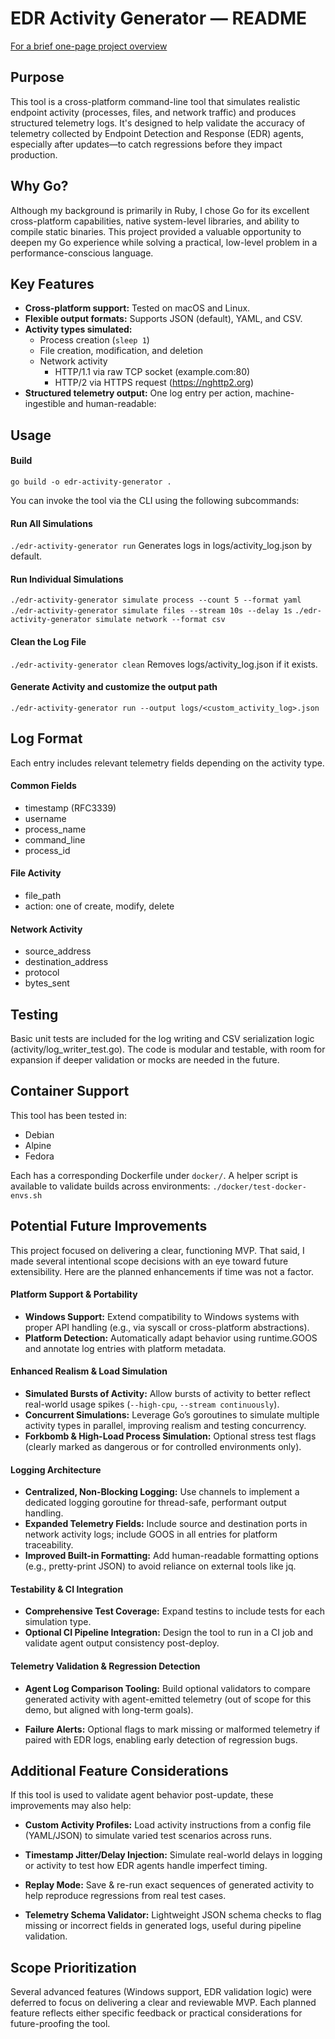 # EDR Activity Generator — README
[For a brief one-page project overview](./project_overview.md)

## Purpose

This tool is a cross-platform command-line tool that simulates realistic endpoint activity (processes, files, and network traffic) and produces structured telemetry logs. It's designed to help validate the accuracy of telemetry collected by Endpoint Detection and Response (EDR) agents, especially after updates—to catch regressions before they impact production.

## Why Go?

Although my background is primarily in Ruby, I chose Go for its excellent cross-platform capabilities, native system-level libraries, and ability to compile static binaries. This project provided a valuable opportunity to deepen my Go experience while solving a practical, low-level problem in a performance-conscious language.

## Key Features

- **Cross-platform support:** Tested on macOS and Linux.
- **Flexible output formats:** Supports JSON (default), YAML, and CSV.
- **Activity types simulated:**
  - Process creation (`sleep 1`)
  - File creation, modification, and deletion
  - Network activity
    - HTTP/1.1 via raw TCP socket (example.com:80)
    - HTTP/2 via HTTPS request (https://nghttp2.org)
- **Structured telemetry output:** One log entry per action, machine-ingestible and human-readable:

## Usage

#### Build

`go build -o edr-activity-generator .`

You can invoke the tool via the CLI using the following subcommands:

#### Run All Simulations

`./edr-activity-generator run`
Generates logs in logs/activity_log.json by default.

#### Run Individual Simulations
`./edr-activity-generator simulate process --count 5 --format yaml`
`./edr-activity-generator simulate files --stream 10s --delay 1s`
`./edr-activity-generator simulate network --format csv`

#### Clean the Log File
`./edr-activity-generator clean`
Removes logs/activity_log.json if it exists.

#### Generate Activity and customize the output path

`./edr-activity-generator run --output logs/<custom_activity_log>.json`

## Log Format

Each entry includes relevant telemetry fields depending on the activity type.

#### Common Fields

- timestamp (RFC3339)
- username
- process_name
- command_line
- process_id

#### File Activity

- file_path
- action: one of create, modify, delete

#### Network Activity

- source_address
- destination_address
- protocol
- bytes_sent

## Testing

Basic unit tests are included for the log writing and CSV serialization logic (activity/log_writer_test.go). The code is modular and testable, with room for expansion if deeper validation or mocks are needed in the future.

## Container Support

This tool has been tested in:
- Debian
- Alpine
- Fedora

Each has a corresponding Dockerfile under `docker/`. A helper script is available to validate builds across environments:
`./docker/test-docker-envs.sh`

## Potential Future Improvements

This project focused on delivering a clear, functioning MVP. That said, I made several intentional scope decisions with an eye toward future extensibility. Here are the planned enhancements if time was not a factor.

#### Platform Support & Portability

- **Windows Support:** Extend compatibility to Windows systems with proper API handling (e.g., via syscall or cross-platform abstractions).
- **Platform Detection:** Automatically adapt behavior using runtime.GOOS and annotate log entries with platform metadata.

#### Enhanced Realism & Load Simulation

- **Simulated Bursts of Activity:** Allow bursts of activity to better reflect real-world usage spikes (`--high-cpu`, `--stream continuously`).
- **Concurrent Simulations:** Leverage Go’s goroutines to simulate multiple activity types in parallel, improving realism and testing concurrency.
- **Forkbomb & High-Load Process Simulation:** Optional stress test flags (clearly marked as dangerous or for controlled environments only).

#### Logging Architecture

- **Centralized, Non-Blocking Logging:** Use channels to implement a dedicated logging goroutine for thread-safe, performant output handling.
- **Expanded Telemetry Fields:** Include source and destination ports in network activity logs; include GOOS in all entries for platform traceability.
- **Improved Built-in Formatting:** Add human-readable formatting options (e.g., pretty-print JSON) to avoid reliance on external tools like jq.

#### Testability & CI Integration

- **Comprehensive Test Coverage:** Expand testins to include tests for each simulation type.
- **Optional CI Pipeline Integration:** Design the tool to run in a CI job and validate agent output consistency post-deploy.

#### Telemetry Validation & Regression Detection

- **Agent Log Comparison Tooling:** Build optional validators to compare generated activity with agent-emitted telemetry (out of scope for this demo, but aligned with long-term goals).

- **Failure Alerts:** Optional flags to mark missing or malformed telemetry if paired with EDR logs, enabling early detection of regression bugs.

## Additional Feature Considerations

If this tool is used to validate agent behavior post-update, these improvements may also help:

- **Custom Activity Profiles:** Load activity instructions from a config file (YAML/JSON) to simulate varied test scenarios across runs.

- **Timestamp Jitter/Delay Injection:** Simulate real-world delays in logging or activity to test how EDR agents handle imperfect timing.

- **Replay Mode:** Save & re-run exact sequences of generated activity to help reproduce regressions from real test cases.

- **Telemetry Schema Validator:** Lightweight JSON schema checks to flag missing or incorrect fields in generated logs, useful during pipeline validation.

## Scope Prioritization

Several advanced features (Windows support, EDR validation logic) were deferred to focus on delivering a clear and reviewable MVP. Each planned feature reflects either specific feedback or practical considerations for future-proofing the tool.
